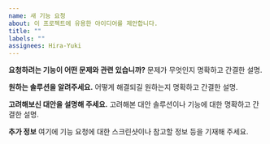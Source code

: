 ```yaml
---
name: 새 기능 요청
about: 이 프로젝트에 유용한 아이디어를 제안합니다.
title: ""
labels: ""
assignees: Hira-Yuki
---
```


**요청하려는 기능이 어떤 문제와 관련 있습니까?**
문제가 무엇인지 명확하고 간결한 설명.

**원하는 솔루션을 알려주세요.**
어떻게 해결되길 원하는지 명확하고 간결한 설명.

**고려해보신 대안을 설명해 주세요.**
고려해본 대안 솔루션이나 기능에 대한 명확하고 간결한 설명.

**추가 정보**
여기에 기능 요청에 대한 스크린샷이나 참고할 정보 등을 기재해 주세요.

